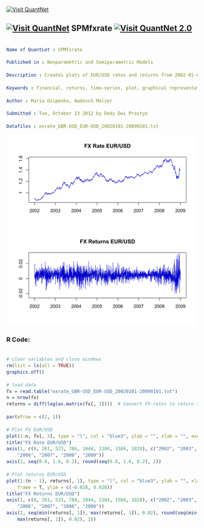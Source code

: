 
[<img src="https://github.com/QuantLet/Styleguide-and-FAQ/blob/master/pictures/banner.png" width="888" alt="Visit QuantNet">](http://quantlet.de/)

## [<img src="https://github.com/QuantLet/Styleguide-and-FAQ/blob/master/pictures/qloqo.png" alt="Visit QuantNet">](http://quantlet.de/) **SPMfxrate** [<img src="https://github.com/QuantLet/Styleguide-and-FAQ/blob/master/pictures/QN2.png" width="60" alt="Visit QuantNet 2.0">](http://quantlet.de/)

```yaml

Name of QuantLet : SPMfxrate

Published in : Nonparametric and Semiparametric Models

Description : Creates plots of EUR/USD rates and returns from 2002-01-01 to 2009-01-01.

Keywords : financial, returns, time-series, plot, graphical representation, data visualization

Author : Maria Osipenko, Awdesch Melzer

Submitted : Tue, October 23 2012 by Dedy Dwi Prastyo

Datafiles : exrate_GBR-USD_EUR-USD_20020101-20090101.txt

```

![Picture1](SPMfxrate-1.png)


### R Code:
```r

# clear variables and close windows
rm(list = ls(all = TRUE))
graphics.off()

# load data
fx = read.table("exrate_GBR-USD_EUR-USD_20020101-20090101.txt")
n = nrow(fx)
returns = diff(log(as.matrix(fx[, 3])))  # Convert FX-rates to return series

par(mfrow = c(2, 1))

# Plot FX EUR/USD
plot(1:n, fx[, 3], type = "l", col = "blue3", ylab = "", xlab = "", axes = F, frame = T)
title("FX Rate EUR/USD")
axis(1, c(0, 261, 523, 784, 1044, 1304, 1566, 1828), c("2002", "2003", "2004", "2005", 
    "2006", "2007", "2008", "2009"))
axis(2, seq(0.8, 1.6, 0.2), round(seq(0.8, 1.6, 0.2), 2))

# Plot returns EUR/USD
plot(1:(n - 1), returns[, 1], type = "l", col = "blue3", ylab = "", xlab = "", axes = F, 
    frame = T, ylim = c(-0.028, 0.028))
title("FX Returns EUR/USD")
axis(1, c(0, 261, 523, 784, 1044, 1304, 1566, 1828), c("2002", "2003", "2004", "2005", 
    "2006", "2007", "2008", "2009"))
axis(2, seq(min(returns[, 1]), max(returns[, 1]), 0.02), round(seq(min(returns[, 1]), 
    max(returns[, 1]), 0.02), 2))
```
